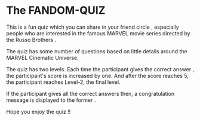 # The FANDOM-QUIZ 

This is a fun quiz which you can share in your friend circle , especially people who are interested in the famous MARVEL movie series directed by the Russo Brothers .

The quiz has some number of questions based on little details around the MARVEL Cinematic Universe.

The quiz has two levels. Each time the participant gives the correct answer , the participant's score is increased by one.
And after the score reaches 5, the participant reaches Level-2, the final level.

If the participant gives all the correct answers then, a congratulation message is displayed to the former .

Hope you enjoy the quiz !!